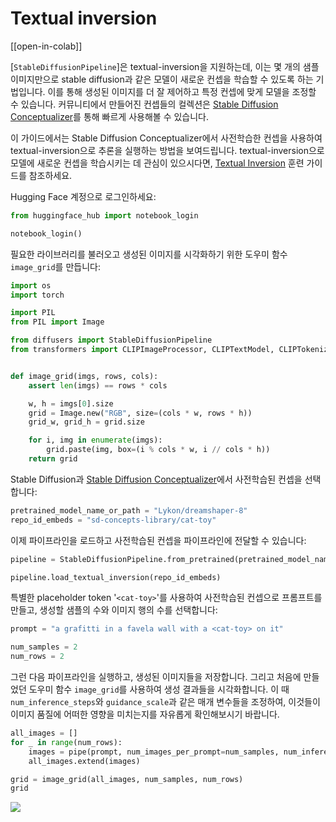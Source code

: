 # Textual inversion

[[open-in-colab]]

[`StableDiffusionPipeline`]은  textual-inversion을 지원하는데, 이는 몇 개의 샘플 이미지만으로 stable diffusion과 같은 모델이 새로운 컨셉을 학습할 수 있도록 하는 기법입니다. 이를 통해 생성된 이미지를 더 잘 제어하고 특정 컨셉에 맞게 모델을 조정할 수 있습니다. 커뮤니티에서 만들어진 컨셉들의 컬렉션은 [Stable Diffusion Conceptualizer](https://huggingface.co/spaces/sd-concepts-library/stable-diffusion-conceptualizer)를 통해 빠르게 사용해볼 수 있습니다.

이 가이드에서는 Stable Diffusion Conceptualizer에서 사전학습한 컨셉을 사용하여 textual-inversion으로 추론을 실행하는 방법을 보여드립니다. textual-inversion으로 모델에 새로운 컨셉을 학습시키는 데 관심이 있으시다면,  [Textual Inversion](./training/text_inversion)  훈련 가이드를 참조하세요.

Hugging Face 계정으로 로그인하세요:

```py
from huggingface_hub import notebook_login

notebook_login()
```

필요한 라이브러리를 불러오고 생성된 이미지를 시각화하기 위한 도우미 함수 `image_grid`를 만듭니다:

```py
import os
import torch

import PIL
from PIL import Image

from diffusers import StableDiffusionPipeline
from transformers import CLIPImageProcessor, CLIPTextModel, CLIPTokenizer


def image_grid(imgs, rows, cols):
    assert len(imgs) == rows * cols

    w, h = imgs[0].size
    grid = Image.new("RGB", size=(cols * w, rows * h))
    grid_w, grid_h = grid.size

    for i, img in enumerate(imgs):
        grid.paste(img, box=(i % cols * w, i // cols * h))
    return grid
```

Stable Diffusion과 [Stable Diffusion Conceptualizer](https://huggingface.co/spaces/sd-concepts-library/stable-diffusion-conceptualizer)에서 사전학습된 컨셉을 선택합니다:

```py
pretrained_model_name_or_path = "Lykon/dreamshaper-8"
repo_id_embeds = "sd-concepts-library/cat-toy"
```

이제 파이프라인을 로드하고 사전학습된 컨셉을 파이프라인에 전달할 수 있습니다:

```py
pipeline = StableDiffusionPipeline.from_pretrained(pretrained_model_name_or_path, torch_dtype=torch.float16).to("cuda")

pipeline.load_textual_inversion(repo_id_embeds)
```

특별한 placeholder token '`<cat-toy>`'를 사용하여 사전학습된 컨셉으로 프롬프트를 만들고, 생성할 샘플의 수와 이미지 행의 수를 선택합니다:

```py
prompt = "a grafitti in a favela wall with a <cat-toy> on it"

num_samples = 2
num_rows = 2
```

그런 다음 파이프라인을 실행하고, 생성된 이미지들을 저장합니다. 그리고 처음에 만들었던 도우미 함수 `image_grid`를 사용하여 생성 결과들을 시각화합니다. 이 때 `num_inference_steps`와 `guidance_scale`과 같은 매개 변수들을 조정하여, 이것들이 이미지 품질에 어떠한 영향을 미치는지를 자유롭게 확인해보시기 바랍니다.

```py
all_images = []
for _ in range(num_rows):
    images = pipe(prompt, num_images_per_prompt=num_samples, num_inference_steps=50, guidance_scale=7.5).images
    all_images.extend(images)

grid = image_grid(all_images, num_samples, num_rows)
grid
```

<div class="flex justify-center">
    <img src="https://huggingface.co/datasets/huggingface/documentation-images/resolve/main/diffusers/textual_inversion_inference.png">
</div>
